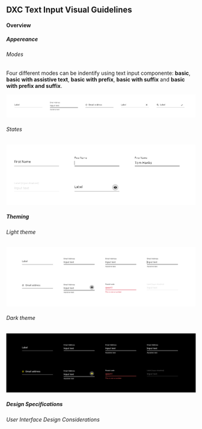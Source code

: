
## DXC Text Input Visual Guidelines

#### Overview

##### *Appereance*

###### Modes

Four different modes can be indentify using text input componente: __basic__, __basic with assistive text__, __basic with prefix__, __basic with suffix__ and __basic with prefix and suffix__.
<div> <img src="images/input_modes.png"/></div>

###### States

<div> <img src="images/input_states.png"/></div>

##### *Theming*



###### Light theme

<div> <img src="images/input_light.png"/></div>

###### Dark theme

<div> <img src="images/input_dark.png"/></div>

##### *Design Specifications*

###### User Interface Design Considerations